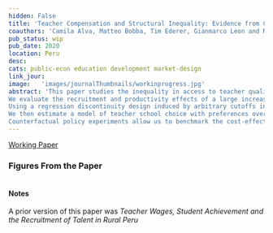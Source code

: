 ```yaml
---
hidden: False
title: 'Teacher Compensation and Structural Inequality: Evidence from Centralized Teacher School Choice in Peru'
coauthors: 'Camila Alva, Matteo Bobba, Tim Ederer, Gianmarco Leon and Marco Nieddu'
pub_status: wip
pub_date: 2020
location: Peru
desc:
cats: public-econ education development market-design
link_jour:
image:   'images/journalThumbnails/workinprogress.jpg'
abstract: 'This paper studies the inequality in access to teacher quality in the context of Peru and evaluates whether teacher compensation policies can contribute to reducing it.
We evaluate the recruitment and productivity effects of a large increase in the salary of public-sector teacher jobs in rural Peru.
Using a regression discontinuity design induced by arbitrary cutoffs in the policy we show that school vacancies offering 25 percent higher wages attract better teachers, and that students in those primary schools have better performance on standardized test scores three years after the policy change.
We then estimate a model of teacher school choice with preferences over school attributes using data on teachers realized choices from the country-wide assignment of school vacancies.
Counterfactual policy experiments allow us to benchmark the cost-effectiveness of the current wage-bonus policy against alternative policy levers aimed at reducing structural inequalities in the access to high-quality teachers. '
---
```


[Working Paper](../work/documents/TeacherSchoolChoice/Draft_2020Dec_TeacherSchoolChoice.pdf)


### Figures From the Paper

<div class='full'>
  <div class='row'>
    <div class='large-12 columns'>
      <div class='mod modBoxedSlider'>
        <div class='slides'>
          <div class='slide'>
            <img alt="" src="documents/TeacherSchoolChoice/Figure1.png" />
          </div>
          <div class='slide'>
            <img alt="" src="documents/TeacherSchoolChoice/Figure2.png" />
          </div>
          <div class='slide'>
            <img alt="" src="documents/TeacherSchoolChoice/Figure4.png" />
          </div>  
          <div class='slide'>
            <img alt="" src="documents/TeacherSchoolChoice/Figure5.png" />
          </div>  
          <div class='slide'>
            <img alt="" src="documents/TeacherSchoolChoice/Figure8b.png" />
          </div>
          <div class='slide'>
            <img alt="" src="documents/TeacherSchoolChoice/Figure8c.png" />
          </div>
          <div class='slide'>
            <img alt="" src="documents/TeacherSchoolChoice/Figure13.png" />
          </div>         
          <div class='slide'>
            <img alt="" src="documents/TeacherSchoolChoice/Figure14.png" />
          </div>  
          <div class='slide'>
            <img alt="" src="documents/TeacherSchoolChoice/Figure16.png" />
          </div>                                  
          </div>       
        </div>
      </div>
    </div>
  </div>


  #### Notes
  A prior version of this paper was *Teacher Wages, Student Achievement and the Recruitment of Talent in Rural Peru*
